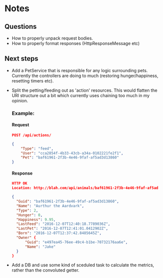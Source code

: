 Notes
=====

Questions
---------
- How to properly unpack request bodies.
- How to properly format responses (HttpResponseMessage etc)

Next steps
----------
- Add a PetService that is responsible for any logic 
  surrounding pets. Currently the controllers are doing to much (restoring 
  hunger/happiness, resetting timers etc).
- Split the petting/feeding out as 'action' resources. This would flatten
  the URI structure out a bit which currently uses chaining too much in 
  my opinion.

  ### Example:

  #### Request
  
  ```json
  POST /api/actions/

  {
      "Type": "feed",
      "User": "cca2854f-4b33-43cb-a34a-0102221fe2f1",
      "Pet": "baf61961-2f3b-4e46-9faf-af5ad3d13860"
  }
  ```

  #### Response

  ```json
  HTTP OK
  Location: http://blah.com/api/animals/baf61961-2f3b-4e46-9faf-af5ad3d13860

  {
    "Guid": "baf61961-2f3b-4e46-9faf-af5ad3d13860",
    "Name": "Aurthur the Aardvark",
    "Type": 2,
    "Hunger": 0,
    "Happiness": 9.95,
    "LastFeed": "2016-12-07T12:40:18.7789036Z",
    "LastPet": "2016-12-07T12:41:01.0412902Z",
    "Born": "2016-12-07T12:37:42.8485645Z",
    "Owner" {
        "Guid": "e497ea45-76ee-49c4-b1be-70732176aa6e",
        "Name": "Jake"
    }
  }
  ```

- Add a DB and use some kind of sceduled task to calculate the metrics, 
  rather than the convoluted getter.